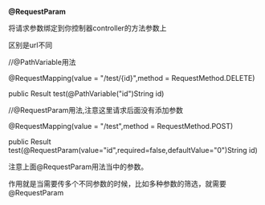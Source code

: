 **@RequestParam**

将请求参数绑定到你控制器controller的方法参数上



区别是url不同



//@PathVariable用法

@RequestMapping(value = "/test/{id}",method = RequestMethod.DELETE)

public Result test(@PathVariable("id")String id) 



//@RequestParam用法,注意这里请求后面没有添加参数

@RequestMapping(value = "/test",method = RequestMethod.POST)

public Result test(@RequestParam(value="id",required=false,defaultValue="0")String id) 

注意上面@RequestParam用法当中的参数。







作用就是当需要传多个不同参数的时候，比如多种参数的筛选，就需要@RequestParam

